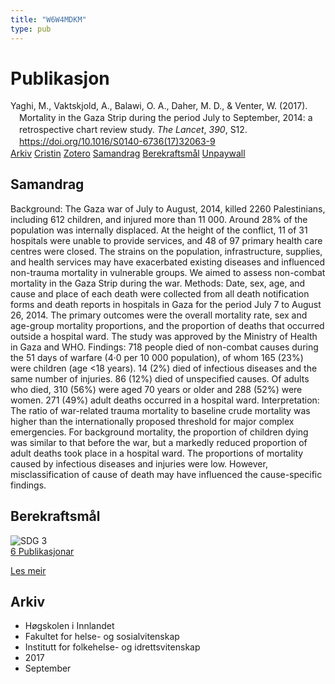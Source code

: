 ```yaml
---
title: "W6W4MDKM"
type: pub
---
```

<h1>Publikasjon</h1>
<article id="csl-bib-container-W6W4MDKM" class="csl-bib-container">
  <div class="csl-bib-body" style="line-height: 1.35; padding-left: 1em; text-indent:-1em;">
  <div class="csl-entry">Yaghi, M., Vaktskjold, A., Balawi, O. A., Daher, M. D., &amp; Venter, W. (2017). Mortality in the Gaza Strip during the period July to September, 2014: a retrospective chart review study. <i>The Lancet</i>, <i>390</i>, S12. <a href="https://doi.org/10.1016/S0140-6736(17)32063-9">https://doi.org/10.1016/S0140-6736(17)32063-9</a></div>
</div>
  <div class="csl-bib-buttons">
    <a href="#taxonomy-article-W6W4MDKM" class="csl-bib-button">Arkiv</a>
    <a href="https://app.cristin.no/results/show.jsf?id=1490771" alt="Cristin URL" class="csl-bib-button">Cristin</a>
    <a href="http://zotero.org/groups/5402882/items/W6W4MDKM" alt="Zotero URL" class="csl-bib-button">Zotero</a>
    <a href="#abstract-article-W6W4MDKM" class="csl-bib-button">Samandrag</a>
    <a href="#sdg-article-W6W4MDKM" class="csl-bib-button">Berekraftsmål</a>
    <a href="http://www.thelancet.com/article/S0140673617320639/pdf" class="csl-bib-button">Unpaywall</a>
  </div>
  <div id="csl-bib-meta-container-W6W4MDKM"></div>
</article>
<div id="csl-bib-meta-W6W4MDKM" class="csl-bib-meta">
  <article id="abstract-article-W6W4MDKM" class="abstract-article">
    <h1>Samandrag</h1>
    Background: The Gaza war of July to August, 2014, killed 2260 Palestinians, including 612 children, and injured more than 11 000. Around 28% of the population was internally displaced. At the height of the conflict, 11 of 31 hospitals were unable to provide services, and 48 of 97 primary health care centres were closed. The strains on the population, infrastructure, supplies, and health services may have exacerbated existing diseases and influenced non-trauma mortality in vulnerable groups. We aimed to assess non-combat mortality in the Gaza Strip during the war. Methods: Date, sex, age, and cause and place of each death were collected from all death notification forms and death reports in hospitals in Gaza for the period July 7 to August 26, 2014. The primary outcomes were the overall mortality rate, sex and age-group mortality proportions, and the proportion of deaths that occurred outside a hospital ward. The study was approved by the Ministry of Health in Gaza and WHO. Findings: 718 people died of non-combat causes during the 51 days of warfare (4·0 per 10 000 population), of whom 165 (23%) were children (age &lt;18 years). 14 (2%) died of infectious diseases and the same number of injuries. 86 (12%) died of unspecified causes. Of adults who died, 310 (56%) were aged 70 years or older and 288 (52%) were women. 271 (49%) adult deaths occurred in a hospital ward. Interpretation: The ratio of war-related trauma mortality to baseline crude mortality was higher than the internationally proposed threshold for major complex emergencies. For background mortality, the proportion of children dying was similar to that before the war, but a markedly reduced proportion of adult deaths took place in a hospital ward. The proportions of mortality caused by infectious diseases and injuries were low. However, misclassification of cause of death may have influenced the cause-specific findings.
  </article>
  <article id="sdg-article-W6W4MDKM" class="sdg-article">
    <h1>Berekraftsmål</h1>
    <div class="sdg-container"><div id="sdg3" class="sdg"> <img src="{{< params subfolder >}}images/sdg/sdg03_no.png" class="image" alt="SDG 3"> <div class="sdg-overlay"> <a href="{{< params subfolder >}}no/archive/?sdg=3#archive" class="sdg-publication-count"><span>6</span> Publikasjonar</a> <p><a href="NA" class="sdg-read-more">Les meir</a></p> </div> </div></div>
  </article>
  <article id="taxonomy-article-W6W4MDKM" class="taxonomy-article">
    <h1>Arkiv</h1>
    <ul>
      <li>Høgskolen i Innlandet</li>
      <li>Fakultet for helse- og sosialvitenskap</li>
      <li>Institutt for folkehelse- og idrettsvitenskap</li>
      <li>2017</li>
      <li>September</li>
    </ul>
  </article>
</div>
